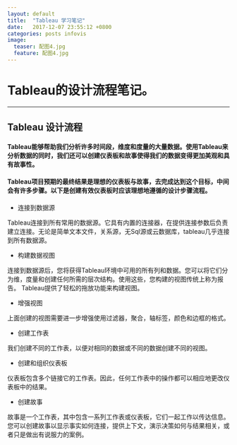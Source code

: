 ```yaml
---
layout: default
title:  "Tableau 学习笔记"
date:   2017-12-07 23:55:12 +0800
categories: posts infovis
image:
  teaser: 配图4.jpg
  feature: 配图4.jpg
---
```

# Tableau的设计流程笔记。
---

## Tableau 设计流程
#### Tableau能够帮助我们分析许多时间段，维度和度量的大量数据。使用Tableau来分析数据的同时，我们还可以创建仪表板和故事使得我们的数据变得更加美观和具有故事性。

#### Tableau项目预期的最终结果是理想的仪表板与故事，去完成达到这个目标，中间会有许多步骤。以下是创建有效仪表板时应该理想地遵循的设计步骤流程。

* 连接到数据源

Tableau连接到所有常用的数据源。它具有内置的连接器，在提供连接参数后负责建立连接。无论是简单文本文件，关系源，无Sql源或云数据库，tableau几乎连接到所有数据源。

* 构建数据视图

连接到数据源后，您将获得Tableau环境中可用的所有列和数据。您可以将它们分为维，度量和创建任何所需的层次结构。使用这些，您构建的视图传统上称为报告。 Tableau提供了轻松的拖放功能来构建视图。

* 增强视图

上面创建的视图需要进一步增强使用过滤器，聚合，轴标签，颜色和边框的格式。

* 创建工作表

我们创建不同的工作表，以便对相同的数据或不同的数据创建不同的视图。

* 创建和组织仪表板

仪表板包含多个链接它的工作表。因此，任何工作表中的操作都可以相应地更改仪表板中的结果。

* 创建故事

故事是一个工作表，其中包含一系列工作表或仪表板，它们一起工作以传达信息。您可以创建故事以显示事实如何连接，提供上下文，演示决策如何与结果相关，或者只是做出有说服力的案例。
